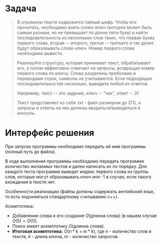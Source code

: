 # Задача

>В огромном тексте содержится тайный шифр. Чтобы его прочитать, необходимо взять слово-ключ (которое может быть самым разным, но не превышает по длине пяти букв) и найти последовательность из нескольких слов таких, что первая буква первого слова, вторая -- второго, третья -- третьего и так далее будут образовывать слово-ключ. Номер первого слова необходимо вывести.
>
>Реализуйте структуру, которая принимает текст, обрабатывает его, а потом эффективно отвечает на запросы, возвращая номер первого слова по ключу. Слова разделены пробелами и переводами строк, символы не учитываются. Если подходящих последовательностей несколько, выведите любой из ответов.
>
>Например, текст -- это задание, ключ -- “чек”, ответ -- 31
>
>Текст представляет из себя .txt - файл размером до 2ГБ, а запросы и ответы на них должны вводиться/выводиться в консоль.

# Интерфейс решения

При запуске программы необходимо передать ей имя программы (полный путь до файла).

В ходе выполнения программы необходимо передать программе количество желаемых тестов и далее написать их по порядку.
Для каждого теста программа выведет индекс первого слова из группы слов, которые могут образовывать ключ или -1 в случае, если такого вхождения в тексте нет.

Особенности реализации (файлы должны содержать английский язык, то есть подчиняться стандартному считыванию с++).

Асимптотика:
* Добавление слова и его создание $O$(длинна слова) (в нашем случае $O(5) = O(1)$).
* Поиск имеет асимптотику $O$(длинна слова).
* **Итоговая асимптотика:** $O(n*k+m*k)$, где $n$ - количество слов в тексте, $k$ - длина ключа, $m$ - количество запросов.